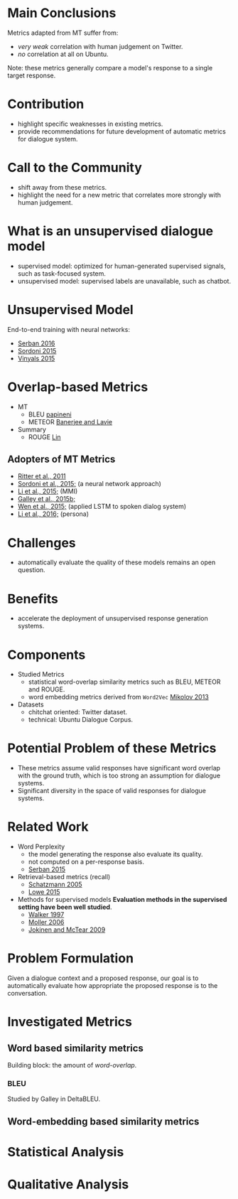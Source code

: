 # Main Conclusions
Metrics adapted from MT suffer from:
- *very weak* correlation with human judgement on Twitter.
- *no* correlation at all on Ubuntu.

Note: these metrics generally compare a model's response to a single target response.


# Contribution
- highlight specific weaknesses in existing metrics.
- provide recommendations for future development of automatic metrics for dialogue system.

# Call to the Community
- shift away from these metrics.
- highlight the need for a new metric that correlates more strongly with human judgement.

# What is an unsupervised dialogue model
- supervised model: optimized for human-generated supervised signals, such as task-focused system.
- unsupervised model: supervised labels are unavailable, such as chatbot.

# Unsupervised Model
End-to-end training with neural networks:
- [Serban 2016](../../bib_db/model/serban/SerbanSBCP16%20HRED.bib)
- [Sordoni 2015](../../bib_db/model/sordoni/SordoniGABJMNGD15.bib)
- [Vinyals 2015](../../bib_db/model/vinyals/NCM.bib)

# Overlap-based Metrics
* MT
    - BLEU [papineni](../../bib_db/metric/BLEU.bib)
    - METEOR [Banerjee and Lavie](../../bib_db/metric/METEOR.bib)
* Summary
    - ROUGE [Lin](../../bib_db/metric/ROUGE.bib)

## Adopters of MT Metrics
- [Ritter et al., 2011](../../bib_db/model/ritter/Ritter2011.bib) 
- [Sordoni et al., 2015;](../../bib_db/model/sordoni/SordoniGABJMNGD15.bib) (a neural network approach) 
- [Li et al., 2015;](../../bib_db/model/jiwei/MMI.bib) (MMI)
- [Galley et al., 2015b;](../../bib_db/metric/DeltaBLEU.bib) 
- [Wen et al., 2015;](../../bib_db/dialog/wen/WenGMSVY15.bib) (applied LSTM to spoken dialog system)
- [Li et al., 2016;](../../bib_db/model/jiwei/persona.bib) (persona)

# Challenges
- automatically evaluate the quality of these models remains an open question.

# Benefits
- accelerate the deployment of unsupervised response generation systems.

# Components
- Studied Metrics
    - statistical word-overlap similarity metrics such as BLEU, METEOR and ROUGE.
    - word embedding metrics derived from `Word2Vec` [Mikolov 2013](../../bib_db/classic/mikolov/word2vec.bib)
- Datasets
    - chitchat oriented: Twitter dataset.
    - technical: Ubuntu Dialogue Corpus.
    
# Potential Problem of these Metrics
- These metrics assume valid responses have significant word overlap with the ground truth, which is too strong an assumption for dialogue systems.
- Significant diversity in the space of valid responses for dialogue systems.

# Related Work
- Word Perplexity 
    - the model generating the response also evaluate its quality.
    - not computed on a per-response basis.
    - [Serban 2015](../../bib_db/model/serban/SordoniBVLSN15.bib)
- Retrieval-based metrics (recall)
    - [Schatzmann 2005]()
    - [Lowe 2015]()
- Methods for supervised models
**Evaluation methods in the supervised setting have been well studied**.
    - [Walker 1997]()
    - [Moller 2006]()
    - [Jokinen and McTear 2009]()
    
# Problem Formulation
Given a dialogue context and a proposed response,
our goal is to automatically evaluate how appropriate the proposed response is to the conversation.

# Investigated Metrics
## Word based similarity metrics
Building block: the amount of _word-overlap_.

### BLEU
Studied by Galley in DeltaBLEU.


## Word-embedding based similarity metrics

# Statistical Analysis


# Qualitative Analysis

